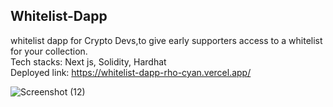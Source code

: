  ## Whitelist-Dapp
 whitelist dapp for Crypto Devs,to give early supporters access to a whitelist for your collection.
 </br>
 Tech stacks: Next js, Solidity, Hardhat
 </br>
 Deployed link: https://whitelist-dapp-rho-cyan.vercel.app/
 
![Screenshot (12)](https://user-images.githubusercontent.com/75473780/187697541-a6ba7492-66d1-4e4b-b02e-bc1f164abf59.png)
